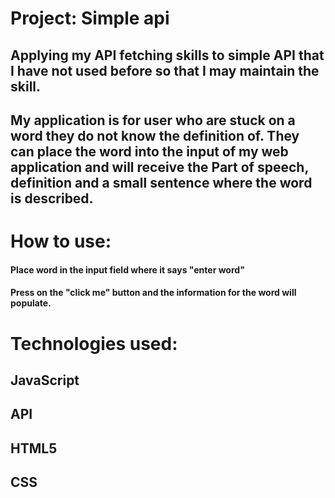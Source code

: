 # Project: Simple api
## Applying my API fetching skills to simple API that I have not used before so that I may maintain the skill.

## My application is for user who are stuck on a word they do not know the definition of. They can place the word into the input of my web application and will receive the Part of speech, definition and a small sentence where the word is described.

# How to use:
#### Place word in the input field where it says "enter word"
#### Press on the "click me" button and the information for the word will populate.

# Technologies used:
## JavaScript
## API
## HTML5
## CSS


